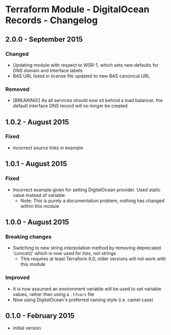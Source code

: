 # Terraform Module - DigitalOcean Records - Changelog

## 2.0.0 - September 2015

### Changed

* Updating module with respect to WSR-1, which sets new defaults for DNS domain and interface labels
* BAS URL listed in license file updated to new BAS canonical URL

### Removed

* [BREAKING!] As all services should now sit behind a load balancer, the default interface DNS record will no longer be 
created

## 1.0.2 - August 2015

### Fixed

* Incorrect source links in example

## 1.0.1 - August 2015

### Fixed

* Incorrect example given for setting DigitalOcean provider. Used static value instead of variable
    * Note: This is purely a documentation problem, nothing has changed within this module

## 1.0.0 - August 2015

### Breaking changes

* Switching to new string interpolation method by removing deprecated 'concat()' which is now used for lists, not strings
    * This requires at least Terraform 6.0, older versions will not work with this module

### Improved

* It is now assumed an environment variable will be used to set variable values, rather than using a `.tfvars` file
* Now using DigitalOcean's preferred naming style (i.e. camel case)

## 0.1.0 - February 2015

* Initial version
